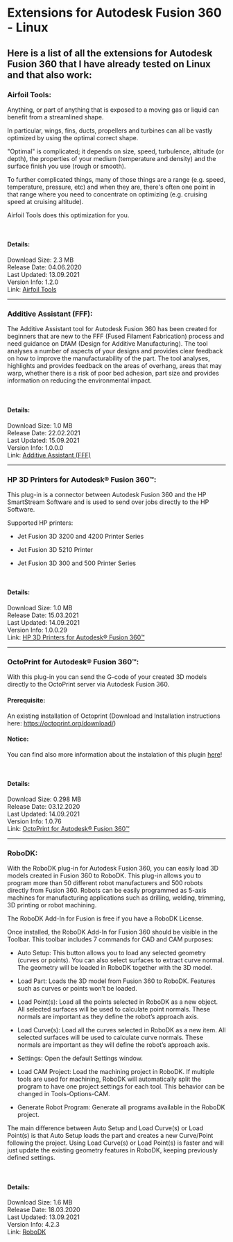 # Extensions for Autodesk Fusion 360 - Linux

## Here is a list of all the extensions for Autodesk Fusion 360 that I have already tested on Linux and that also work:

### Airfoil Tools: 

Anything, or part of anything that is exposed to a moving gas or liquid can benefit from a streamlined shape. 

In particular, wings, fins, ducts, propellers and turbines can all be vastly optimized by using the optimal correct shape. 

"Optimal" is complicated; it depends on size, speed, turbulence, altitude (or depth), the properties of your medium (temperature and density) and the surface finish you use (rough or smooth). 

To further complicated things, many of those things are a range (e.g. speed, temperature, pressure, etc) and when they are, there's often one point in that range where you need to concentrate on optimizing (e.g. cruising speed at cruising altitude). 

Airfoil Tools does this optimization for you.

<br>

#### Details:

Download Size: 2.3 MB
<br>
Release Date: 04.06.2020
<br>
Last Updated: 13.09.2021
<br>
Version Info: 1.2.0
<br>
Link: [Airfoil Tools](https://apps.autodesk.com/FUSION/en/Detail/Index?id=5447707798035545266&appLang=en&os=Win64)

---

### Additive Assistant (FFF):

The Additive Assistant tool for  Autodesk Fusion 360 has been created for beginners that are new to the FFF (Fused Filament Fabrication) process and need guidance on DfAM (Design for Additive Manufacturing). The tool analyses a number of aspects of your designs and provides clear feedback on how to improve the manufacturability of the part. The tool analyses, highlights and provides feedback on the areas of overhang, areas that may warp, whether there is a risk of poor bed adhesion, part size and provides information on reducing the environmental impact.

<br>

#### Details:

Download Size: 1.0 MB
<br>
Release Date: 22.02.2021
<br>
Last Updated: 15.09.2021
<br>
Version Info: 1.0.0.0
<br>
Link: [Additive Assistant (FFF)](https://apps.autodesk.com/FUSION/en/Detail/Index?id=9068625559069345798&appLang=en&os=Win64)

---

### HP 3D Printers for Autodesk® Fusion 360™:

This plug-in is a connector between Autodesk Fusion 360 and the HP SmartStream Software and is used to send over jobs directly to the HP Software.

Supported HP printers:

- Jet Fusion 3D 3200 and 4200 Printer Series

- Jet Fusion 3D 5210 Printer

- Jet Fusion 3D 300 and 500 Printer Series

<br>

#### Details:

Download Size: 1.0 MB
<br>
Release Date: 15.03.2021
<br>
Last Updated: 14.09.2021
<br>
Version Info: 1.0.0.29
<br>
Link: [HP 3D Printers for Autodesk® Fusion 360™](https://apps.autodesk.com/FUSION/en/Detail/Index?id=5739757793764591673&appLang=en&os=Win64)

---

### OctoPrint for Autodesk® Fusion 360™:

With this plug-in you can send the G-code of your created 3D models directly to the OctoPrint server via Autodesk Fusion 360.

#### Prerequisite:

An existing installation of Octoprint (Download and Installation instructions here: https://octoprint.org/download/)


#### Notice:

You can find also more information about the instalation of this plugin [here](https://github.com/cryinkfly/Fusion-360---Linux-Wine-Version-/tree/main/docs/plugins-for-fusion360/octoprint)!

<br>

#### Details:

Download Size: 0.298 MB
<br>
Release Date: 03.12.2020
<br>
Last Updated: 14.09.2021
<br>
Version Info: 1.0.76
<br>
Link: [OctoPrint for Autodesk® Fusion 360™](https://apps.autodesk.com/FUSION/en/Detail/Index?id=5679198834514673847&appLang=en&os=Mac)

---


### RoboDK:



With the RoboDK plug-in for Autodesk Fusion 360, you can easily load 3D models created in Fusion 360 to RoboDK. This plug-in allows you to program more than 50 different robot manufacturers and 500 robots directly from Fusion 360. Robots can be easily programmed as 5-axis machines for manufacturing applications such as drilling, welding, trimming, 3D printing or robot machining.

The RoboDK Add-In for Fusion is free if you have a RoboDK License.

Once installed, the RoboDK Add-In for Fusion 360 should be visible in the Toolbar. This toolbar includes 7 commands for CAD and CAM purposes:
 
- Auto Setup: This button allows you to load any selected geometry (curves or points). You can also select surfaces to extract curve normal. The geometry will be loaded in RoboDK together with the 3D model.

- Load Part: Loads the 3D model from Fusion 360 to RoboDK. Features such as curves or points won’t be loaded.

- Load Point(s): Load all the points selected in RoboDK as a new object. All selected surfaces will be used to calculate point normals. These normals are important as they define the robot’s approach axis.

- Load Curve(s): Load all the curves selected in RoboDK as a new item. All selected surfaces will be used to calculate curve normals. These normals are important as they will define the robot’s approach axis. 

- Settings: Open the default Settings window.

- Load CAM Project: Load the machining project in RoboDK. If multiple tools are used for machining, RoboDK will automatically split the program to have one project settings for each tool. This behavior can be changed in Tools-Options-CAM.

- Generate Robot Program: Generate all programs available in the RoboDK project. 

The main difference between Auto Setup and Load Curve(s) or Load Point(s) is that Auto Setup loads the part and creates a new Curve/Point following the project. Using Load Curve(s) or Load Point(s) is faster and will just update the existing geometry features in RoboDK, keeping previously defined settings.


<br>

#### Details:

Download Size: 1.6 MB
<br>
Release Date: 18.03.2020
<br>
Last Updated: 13.09.2021
<br>
Version Info: 4.2.3
<br>
Link: [RoboDK](https://apps.autodesk.com/FUSION/en/Detail/Index?id=6894286262130884430&appLang=en&os=Win64)
